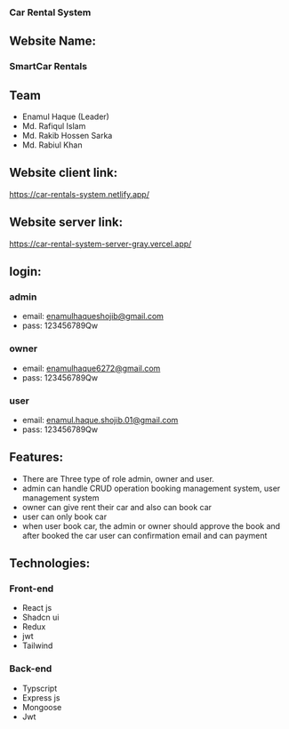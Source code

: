 
### Car Rental System

## Website Name:
### SmartCar Rentals

## Team
 - Enamul Haque (Leader)
 - Md. Rafiqul Islam
 - Md. Rakib Hossen Sarka
 - Md. Rabiul Khan

## Website client link:
 <https://car-rentals-system.netlify.app/>
## Website server link:
 <https://car-rental-system-server-gray.vercel.app/>


 ## login:
 ### admin
 - email: enamulhaqueshojib@gmail.com
 - pass: 123456789Qw
 ### owner
 - email: enamulhaque6272@gmail.com
 - pass: 123456789Qw
 ### user
 - email: enamul.haque.shojib.01@gmail.com
 - pass: 123456789Qw


 ## Features:
 - There are Three type of role admin, owner and user.
 - admin can handle CRUD operation booking management system, user management system
 - owner can give rent their car and also can book car
 - user can only book car
 - when user book car, the admin or owner should approve the book and after booked the car user can confirmation email and can payment
 ## Technologies:
 ### Front-end
 - React js
 - Shadcn ui
 - Redux
 - jwt
 - Tailwind

 ### Back-end
 - Typscript
 - Express js
 - Mongoose
 - Jwt
 


   
 

  
